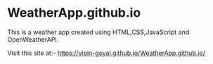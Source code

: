 # WeatherApp.github.io
This is a weather app created using HTML,CSS,JavaScript and OpenWeatherAPI.

Visit this site at:- https://vipin-goyal.github.io/WeatherApp.github.io/

